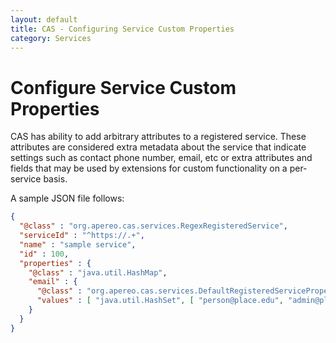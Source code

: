 ```yaml
---
layout: default
title: CAS - Configuring Service Custom Properties
category: Services
---
```


# Configure Service Custom Properties

CAS has ability to add arbitrary attributes to a registered service.
These attributes are considered extra metadata about the service that
indicate settings such as contact phone number, email, etc or
extra attributes and fields that may be used by extensions
for custom functionality on a per-service basis.

A sample JSON file follows:

```json
{
  "@class" : "org.apereo.cas.services.RegexRegisteredService",
  "serviceId" : "^https://.+",
  "name" : "sample service",
  "id" : 100,
  "properties" : {
    "@class" : "java.util.HashMap",
    "email" : {
      "@class" : "org.apereo.cas.services.DefaultRegisteredServiceProperty",
      "values" : [ "java.util.HashSet", [ "person@place.edu", "admin@place.edu" ] ]
    }
  }
}
```
